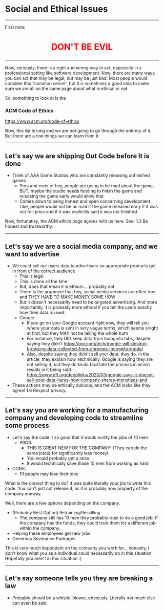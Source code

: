 # Social and Ethical Issues

------

First note:

# <p style="text-align: center;color:red">DON'T BE EVIL</p>

-------

Now, seriously, there is a right and wrong way to act, especially in a professional 
setting like software development. Now, there are many ways you can act that may be legal,
but may be just bad. Most people would consider this "common sense",
but it is sometimes a good idea to make sure we are all on the same page about
what is ethical or not.

So, something to look at is the

### ACM Code of Ethics
https://www.acm.org/code-of-ethics

Now, this list is long and we are not going to go through the entirety of it.
But there are a few things we can learn from it.

------

## Let's say we are shipping Out Code before it is done

- Think of AAA Game Studios who are constantly releasing unfinished games
  - Pros and cons of hey, people are going to be mad about the game, BUT, maybe the studio needs funding to finish the game and releasing the game early would allow that.
  - Comes down to being honest and open concerning development. Like, people would not be as mad if the game released early if it was not full price and if it was explicitly said it was not finished.

Now, fortunatley, the ACM ethics page agrees with us here.
See: 1.3 Be honest and trustworthy.

------

## Let's say we are a social media company, and we want to advertise

- We could sell our users data to advertisers so appropriate products get in front of the correct audience
  - This is legal
  - This is done all the time
  - But, does that mean it is ethical.... probably not
  - There is the argument that hey, social media services are often free and THEY HAVE TO MAKE MONEY SOME HOW
  - But it doesn't necessarily need to be targeted advertising. And more importantly, it is probably more ethical
    if you tell the users exactly how their data is used. 
  - Google
    - If you go on your Google account right now, they will tell you where your data is sent in very vague terms, which seems alright at first, but they MAY not be telling the whole truth
    - For instance, they DID keep data from Incognito tabs, despite saying they didn't https://bgr.com/tech/google-will-destroy-browsing-data-collected-from-chromes-incognito-mode/
    - Also, despite saying they didn't sell your data, they do. In the article, they explain how, technically, Google is saying they are not selling it, but they do kinda facilitate the process in which results in it being sold https://www.eff.org/deeplinks/2020/03/google-says-it-doesnt-sell-your-data-heres-how-company-shares-monetizes-and
- These actions may be ethically dubious, and the ACM looks like they agree! 1.6 Respect privacy.

-----

## Let's say you are working for a manufacturing company and developing code to streamline some process
- Let's say the code it so good that it would nullify the jobs of 10 men
  - PROS:
    - THIS IS GREAT NEW FOR THE COMPANY! (They can do the same job(s) for significantly less money)
    - You would probably get a raise
    - It would technically save those 10 men from working as hard
- CONS:
  - 10 people may lose their jobs

What is the correct thing to do? It was quite literally your job to write this code. You can't just not release it, as it is probably now
property of the company anyway.

Well, there are a few options depending on the company.
- (Probably Best Option) Retraining/Reskilling
  - The company still has 10 men they probably trust to do a good job. If the company has the funds, they could train them for a different job within the company.
- Helping these employees get new jobs
- Generous Severance Packages

This is very much dependent on the company you work for... honestly, I don't know what you as a individual could necessarily do in this situation.
Hopefully you aren't in this situation :)

------

## Let's say someone tells you they are breaking a law
- Probably should be a whistle-blower, obviously. Literally not much else can even be said.


